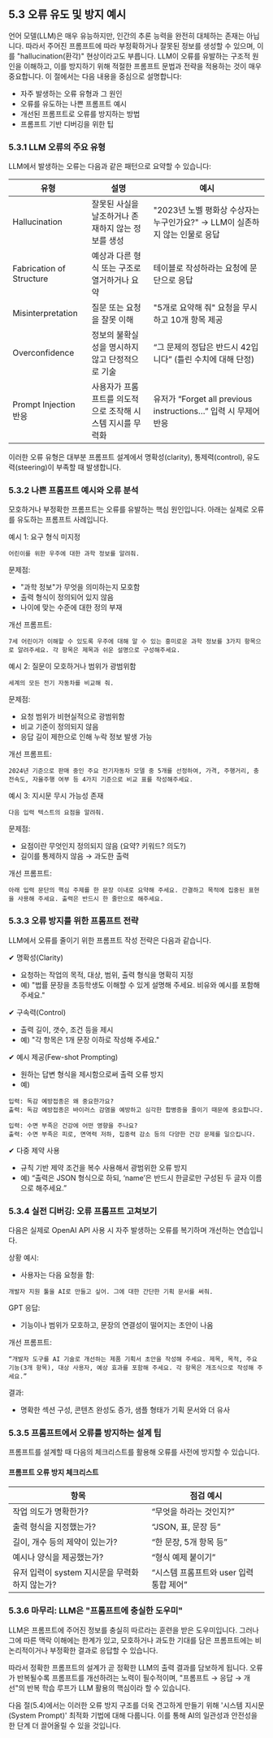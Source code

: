 ## 5.3 오류 유도 및 방지 예시

언어 모델(LLM)은 매우 유능하지만, 인간의 추론 능력을 완전히 대체하는 존재는 아닙니다. 따라서 주어진 프롬프트에 따라 부정확하거나 잘못된 정보를 생성할 수 있으며, 이를 "hallucination(환각)" 현상이라고도 부릅니다. LLM이 오류를 유발하는 구조적 원인을 이해하고, 이를 방지하기 위해 적절한 프롬프트 문법과 전략을 적용하는 것이 매우 중요합니다. 이 절에서는 다음 내용을 중심으로 설명합니다:

- 자주 발생하는 오류 유형과 그 원인
- 오류를 유도하는 나쁜 프롬프트 예시
- 개선된 프롬프트로 오류를 방지하는 방법
- 프롬프트 기반 디버깅을 위한 팁

### 5.3.1 LLM 오류의 주요 유형

LLM에서 발생하는 오류는 다음과 같은 패턴으로 요약할 수 있습니다:

| 유형 | 설명 | 예시 |
|------|------|------|
| Hallucination | 잘못된 사실을 날조하거나 존재하지 않는 정보를 생성 | "2023년 노벨 평화상 수상자는 누구인가요?" → LLM이 실존하지 않는 인물로 응답 |
| Fabrication of Structure | 예상과 다른 형식 또는 구조로 열거하거나 요약 | 테이블로 작성하라는 요청에 문단으로 응답 |
| Misinterpretation | 질문 또는 요청을 잘못 이해 | "5개로 요약해 줘" 요청을 무시하고 10개 항목 제공 |
| Overconfidence | 정보의 불확실성을 명시하지 않고 단정적으로 기술 | “그 문제의 정답은 반드시 42입니다” (틀린 수치에 대해 단정) |
| Prompt Injection 반응 | 사용자가 프롬프트를 의도적으로 조작해 시스템 지시를 무력화 | 유저가 “Forget all previous instructions…” 입력 시 무제어 반응 |

이러한 오류 유형은 대부분 프롬프트 설계에서 명확성(clarity), 통제력(control), 유도력(steering)이 부족할 때 발생합니다.



### 5.3.2 나쁜 프롬프트 예시와 오류 분석

모호하거나 부정확한 프롬프트는 오류를 유발하는 핵심 원인입니다. 아래는 실제로 오류를 유도하는 프롬프트 사례입니다.

예시 1: 요구 형식 미지정

```text
어린이를 위한 우주에 대한 과학 정보를 알려줘.
```

문제점:

- "과학 정보"가 무엇을 의미하는지 모호함
- 출력 형식이 정의되어 있지 않음
- 나이에 맞는 수준에 대한 정의 부재

개선 프롬프트:

```text
7세 어린이가 이해할 수 있도록 우주에 대해 알 수 있는 흥미로운 과학 정보를 3가지 항목으로 알려주세요. 각 항목은 제목과 쉬운 설명으로 구성해주세요.
```



예시 2: 질문이 모호하거나 범위가 광범위함

```text
세계의 모든 전기 자동차를 비교해 줘.
```

문제점:

- 요청 범위가 비현실적으로 광범위함
- 비교 기준이 정의되지 않음
- 응답 길이 제한으로 인해 누락 정보 발생 가능

개선 프롬프트:

```text
2024년 기준으로 판매 중인 주요 전기자동차 모델 중 5개를 선정하여, 가격, 주행거리, 충전속도, 자율주행 여부 등 4가지 기준으로 비교 표를 작성해주세요.
```

예시 3: 지시문 무시 가능성 존재

```text
다음 입력 텍스트의 요점을 알려줘.
```

문제점:

- 요점이란 무엇인지 정의되지 않음 (요약? 키워드? 의도?)
- 길이를 통제하지 않음 → 과도한 출력

개선 프롬프트:

```text
아래 입력 문단의 핵심 주제를 한 문장 이내로 요약해 주세요. 간결하고 목적에 집중된 표현을 사용해 주세요. 출력은 반드시 한 줄만으로 해주세요.
```

### 5.3.3 오류 방지를 위한 프롬프트 전략

LLM에서 오류를 줄이기 위한 프롬프트 작성 전략은 다음과 같습니다.

✔ 명확성(Clarity)

- 요청하는 작업의 목적, 대상, 범위, 출력 형식을 명확히 지정
- 예) "법률 문장을 초등학생도 이해할 수 있게 설명해 주세요. 비유와 예시를 포함해 주세요."

✔ 구속력(Control)

- 출력 길이, 갯수, 조건 등을 제시
- 예) "각 항목은 1개 문장 이하로 작성해 주세요."

✔ 예시 제공(Few-shot Prompting)

- 원하는 답변 형식을 제시함으로써 출력 오류 방지
- 예)
```text
입력: 독감 예방접종은 왜 중요한가요?
출력: 독감 예방접종은 바이러스 감염을 예방하고 심각한 합병증을 줄이기 때문에 중요합니다.

입력: 수면 부족은 건강에 어떤 영향을 주나요?
출력: 수면 부족은 피로, 면역력 저하, 집중력 감소 등의 다양한 건강 문제를 일으킵니다.
```

✔ 다중 제약 사용

- 규칙 기반 제약 조건을 복수 사용해서 광범위한 오류 방지
- 예) “출력은 JSON 형식으로 하되, ‘name’은 반드시 한글로만 구성된 두 글자 이름으로 해주세요.”

### 5.3.4 실전 디버깅: 오류 프롬프트 고쳐보기

다음은 실제로 OpenAI API 사용 시 자주 발생하는 오류를 복기하며 개선하는 연습입니다.

상황 예시:

- 사용자는 다음 요청을 함:

```text
개발자 지원 툴을 AI로 만들고 싶어. 그에 대한 간단한 기획 문서를 써줘.
```

GPT 응답:

- 기능이나 범위가 모호하고, 문장의 연결성이 떨어지는 초안이 나옴

개선 프롬프트:

```text
“개발자 도구를 AI 기술로 개선하는 제품 기획서 초안을 작성해 주세요. 제목, 목적, 주요 기능(3개 항목), 대상 사용자, 예상 효과를 포함해 주세요. 각 항목은 개조식으로 작성해 주세요.”
```

결과:

- 명확한 섹션 구성, 콘텐츠 완성도 증가, 샘플 형태가 기획 문서와 더 유사

### 5.3.5 프롬프트에서 오류를 방지하는 설계 팁

프롬프트를 설계할 때 다음의 체크리스트를 활용해 오류를 사전에 방지할 수 있습니다.

#### 프롬프트 오류 방지 체크리스트

| 항목 | 점검 예시 |
|------|-----------|
| 작업 의도가 명확한가? | “무엇을 하라는 것인지?” |
| 출력 형식을 지정했는가? | “JSON, 표, 문장 등” |
| 길이, 개수 등의 제약이 있는가? | “한 문장, 5개 항목 등” |
| 예시나 양식을 제공했는가? | “형식 예제 붙이기” |
| 유저 입력이 system 지시문을 무력화하지 않는가? | “시스템 프롬프트와 user 입력 통합 제어” |

### 5.3.6 마무리: LLM은 "프롬프트에 충실한 도우미"

LLM은 프롬프트에 주어진 정보를 충실히 따르라는 훈련을 받은 도우미입니다. 그러나 그에 따른 맥락 이해에는 한계가 있고, 모호하거나 과도한 기대를 담은 프롬프트에는 비논리적이거나 부정확한 결과로 응답할 수 있습니다.

따라서 정확한 프롬프트의 설계가 곧 정확한 LLM의 출력 결과를 담보하게 됩니다. 오류가 반복될수록 프롬프트를 개선하려는 노력이 필수적이며, "프롬프트 → 응답 → 개선"의 반복 학습 루프가 LLM 활용의 핵심이라 할 수 있습니다.

다음 절(5.4)에서는 이러한 오류 방지 구조를 더욱 견고하게 만들기 위해 '시스템 지시문(System Prompt)' 최적화 기법에 대해 다룹니다. 이를 통해 AI의 일관성과 안전성을 한 단계 더 끌어올릴 수 있을 것입니다.